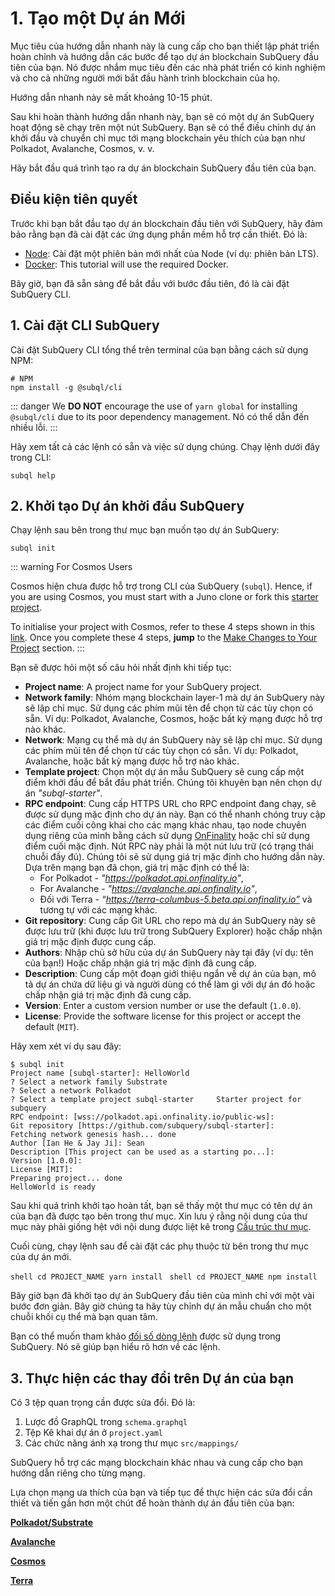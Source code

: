 # 1. Tạo một Dự án Mới

Mục tiêu của hướng dẫn nhanh này là cung cấp cho bạn thiết lập phát triển hoàn chỉnh và hướng dẫn các bước để tạo dự án blockchain SubQuery đầu tiên của bạn. Nó được nhắm mục tiêu đến các nhà phát triển có kinh nghiệm và cho cả những người mới bắt đầu hành trình blockchain của họ.

Hướng dẫn nhanh này sẽ mất khoảng 10-15 phút.

Sau khi hoàn thành hướng dẫn nhanh này, bạn sẽ có một dự án SubQuery hoạt động sẽ chạy trên một nút SubQuery. Bạn sẽ có thể điều chỉnh dự án khởi đầu và chuyển chỉ mục tới mạng blockchain yêu thích của bạn như Polkadot, Avalanche, Cosmos, v. v.

Hãy bắt đầu quá trình tạo ra dự án blockchain SubQuery đầu tiên của bạn.

## Điều kiện tiên quyết

Trước khi bạn bắt đầu tạo dự án blockchain đầu tiên với SubQuery, hãy đảm bảo rằng bạn đã cài đặt các ứng dụng phần mềm hỗ trợ cần thiết. Đó là:

- [Node](https://nodejs.org/en/): Cài đặt một phiên bản mới nhất của Node (ví dụ: phiên bản LTS).
- [Docker](https://docker.com/): This tutorial will use the required Docker.

Bây giờ, bạn đã sẵn sàng để bắt đầu với bước đầu tiên, đó là cài đặt SubQuery CLI.

## 1. Cài đặt CLI SubQuery

Cài đặt SubQuery CLI tổng thể trên terminal của bạn bằng cách sử dụng NPM:

```shell
# NPM
npm install -g @subql/cli
```

::: danger We **DO NOT** encourage the use of `yarn global` for installing `@subql/cli` due to its poor dependency management. Nó có thể dẫn đến nhiều lỗi. :::

Hãy xem tất cả các lệnh có sẵn và việc sử dụng chúng. Chạy lệnh dưới đây trong CLI:

```shell
subql help
```

## 2. Khởi tạo Dự án khởi đầu SubQuery

Chạy lệnh sau bên trong thư mục bạn muốn tạo dự án SubQuery:

```shell
subql init
```

::: warning For Cosmos Users

Cosmos hiện chưa được hỗ trợ trong CLI của SubQuery (`subql`). Hence, if you are using Cosmos, you must start with a Juno clone or fork this [starter project](https://github.com/subquery/cosmos-subql-starter).

To initialise your project with Cosmos, refer to these 4 steps shown in this [link](https://github.com/subquery/juno-subql-starter#readme). Once you complete these 4 steps, **jump** to the [Make Changes to Your Project](../quickstart/quickstart.md#_3-make-changes-to-your-project) section. :::

Bạn sẽ được hỏi một số câu hỏi nhất định khi tiếp tục:

- **Project name**: A project name for your SubQuery project.
- **Network family**: Nhóm mạng blockchain layer-1 mà dự án SubQuery này sẽ lập chỉ mục. Sử dụng các phím mũi tên để chọn từ các tùy chọn có sẵn. Ví dụ: Polkadot, Avalanche, Cosmos, hoặc bất kỳ mạng được hỗ trợ nào khác.
- **Network**: Mạng cụ thể mà dự án SubQuery này sẽ lập chỉ mục. Sử dụng các phím mũi tên để chọn từ các tùy chọn có sẵn. Ví dụ: Polkadot, Avalanche, hoặc bất kỳ mạng được hỗ trợ nào khác.
- **Template project**: Chọn một dự án mẫu SubQuery sẽ cung cấp một điểm khởi đầu để bắt đầu phát triển. Chúng tôi khuyên bạn nên chọn dự án _"subql-starter"_.
- **RPC endpoint**: Cung cấp HTTPS URL cho RPC endpoint đang chạy, sẽ được sử dụng mặc định cho dự án này. Bạn có thể nhanh chóng truy cập các điểm cuối công khai cho các mạng khác nhau, tạo node chuyên dụng riêng của mình bằng cách sử dụng [OnFinality](https://app.onfinality.io) hoặc chỉ sử dụng điểm cuối mặc định. Nút RPC này phải là một nút lưu trữ (có trạng thái chuỗi đầy đủ). Chúng tôi sẽ sử dụng giá trị mặc định cho hướng dẫn này. Dựa trên mạng bạn đã chọn, giá trị mặc định có thể là:
  - For Polkadot - _"https://polkadot.api.onfinality.io"_,
  - For Avalanche - _"https://avalanche.api.onfinality.io"_,
  - Đối với Terra - _“https://terra-columbus-5.beta.api.onfinality.io”_ và tương tự với các mạng khác. <br/>
- **Git repository**: Cung cấp Git URL cho repo mà dự án SubQuery này sẽ được lưu trữ (khi được lưu trữ trong SubQuery Explorer) hoặc chấp nhận giá trị mặc định được cung cấp.
- **Authors**: Nhập chủ sở hữu của dự án SubQuery này tại đây (ví dụ: tên của bạn!) Hoặc chấp nhận giá trị mặc định đã cung cấp.
- **Description**: Cung cấp một đoạn giới thiệu ngắn về dự án của bạn, mô tả dự án chứa dữ liệu gì và người dùng có thể làm gì với dự án đó hoặc chấp nhận giá trị mặc định đã cung cấp.
- **Version**: Enter a custom version number or use the default (`1.0.0`).
- **License**: Provide the software license for this project or accept the default (`MIT`).

Hãy xem xét ví dụ sau đây:

```shell
$ subql init
Project name [subql-starter]: HelloWorld
? Select a network family Substrate
? Select a network Polkadot
? Select a template project subql-starter     Starter project for subquery
RPC endpoint: [wss://polkadot.api.onfinality.io/public-ws]:
Git repository [https://github.com/subquery/subql-starter]:
Fetching network genesis hash... done
Author [Ian He & Jay Ji]: Sean
Description [This project can be used as a starting po...]:
Version [1.0.0]:
License [MIT]:
Preparing project... done
HelloWorld is ready
```

Sau khi quá trình khởi tạo hoàn tất, bạn sẽ thấy một thư mục có tên dự án của bạn đã được tạo bên trong thư mục. Xin lưu ý rằng nội dung của thư mục này phải giống hệt với nội dung được liệt kê trong [Cấu trúc thư mục](../build/introduction.md#directory-structure).

Cuối cùng, chạy lệnh sau để cài đặt các phụ thuộc từ bên trong thư mục của dự án mới.

<CodeGroup> <CodeGroupItem title="YARN" active> ```shell cd PROJECT_NAME yarn install ``` </CodeGroupItem>
<CodeGroupItem title="NPM"> ```shell cd PROJECT_NAME npm install ``` </CodeGroupItem> </CodeGroup>

Bây giờ bạn đã khởi tạo dự án SubQuery đầu tiên của mình chỉ với một vài bước đơn giản. Bây giờ chúng ta hãy tùy chỉnh dự án mẫu chuẩn cho một chuỗi khối cụ thể mà bạn quan tâm.

Bạn có thể muốn tham khảo [đối số dòng lệnh](../run_publish/references.md) được sử dụng trong SubQuery. Nó sẽ giúp bạn hiểu rõ hơn về các lệnh.

## 3. Thực hiện các thay đổi trên Dự án của bạn

Có 3 tệp quan trọng cần được sửa đổi. Đó là:

1. Lược đồ GraphQL trong ` schema.graphql `
2. Tệp Kê khai dự án ở ` project.yaml `
3. Các chức năng ánh xạ trong thư mục `src/mappings/`

SubQuery hỗ trợ các mạng blockchain khác nhau và cung cấp cho bạn hướng dẫn riêng cho từng mạng.

Lựa chọn mạng ưa thích của bạn và tiếp tục để thực hiện các sửa đổi cần thiết và tiến gần hơn một chút để hoàn thành dự án đầu tiên của bạn:

**[Polkadot/Substrate](../quickstart/quickstart_chains/polkadot.md)**

**[Avalanche](../quickstart/quickstart_chains/avalanche.md)**

**[Cosmos](../quickstart/quickstart_chains/cosmos.md)**

**[Terra](../quickstart/quickstart_chains/terra.md)**
